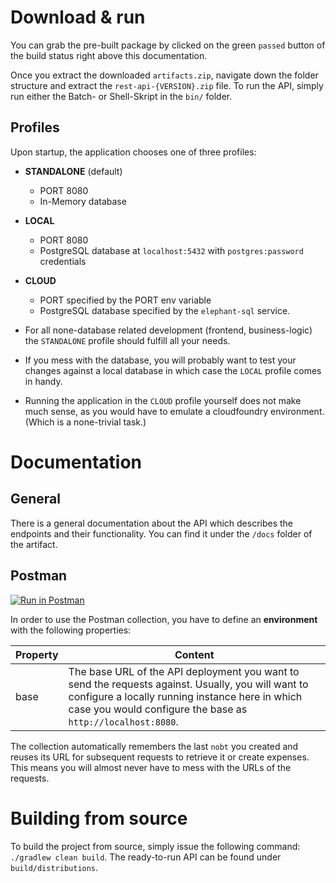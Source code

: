 # Download & run

You can grab the pre-built package by clicked on the green `passed` button of the build status right above this documentation.

Once you extract the downloaded `artifacts.zip`, navigate down the folder structure and extract the `rest-api-{VERSION}.zip` file.
To run the API, simply run either the Batch- or Shell-Skript in the `bin/` folder.

## Profiles

Upon startup, the application chooses one of three profiles:

- __STANDALONE__ (default)
    - PORT 8080
    - In-Memory database
- __LOCAL__
    - PORT 8080
    - PostgreSQL database at `localhost:5432` with `postgres:password` credentials
- __CLOUD__
    - PORT specified by the PORT env variable
    - PostgreSQL database specified by the `elephant-sql` service. 
   
- For all none-database related development (frontend, business-logic) the `STANDALONE` profile should fulfill all your needs. 
- If you mess with the database, you will probably want to test your changes against a local database in which case the `LOCAL` profile comes in handy.
- Running the application in the `CLOUD` profile yourself does not make much sense, as you would have to emulate a cloudfoundry environment. (Which is a none-trivial task.)

# Documentation

## General

There is a general documentation about the API which describes the endpoints and their functionality. You can find it under the `/docs` folder of the artifact. 

## Postman

[![Run in Postman](https://run.pstmn.io/button.svg)](https://app.getpostman.com/run-collection/d301df6b78706da96698)

In order to use the Postman collection, you have to define an __environment__ with the following properties:
 
| Property | Content |
|----------|---------|
| base | The base URL of the API deployment you want to send the requests against. Usually, you will want to configure a locally running instance here in which case you would configure the base as `http://localhost:8080`.

The collection automatically remembers the last `nobt` you created and reuses its URL for subsequent requests to retrieve it or create expenses. This means you will almost never have to mess with the URLs of the requests.

# Building from source

To build the project from source, simply issue the following command: `./gradlew clean build`.
The ready-to-run API can be found under `build/distributions`.